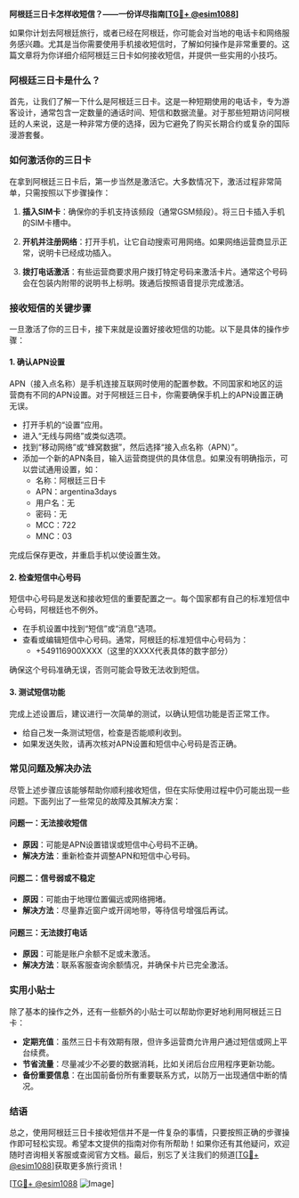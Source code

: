 **阿根廷三日卡怎样收短信？——一份详尽指南[[TG💪+ @esim1088](https://t.me/s/esim1088)]**

如果你计划去阿根廷旅行，或者已经在阿根廷，你可能会对当地的电话卡和网络服务感兴趣。尤其是当你需要使用手机接收短信时，了解如何操作是非常重要的。这篇文章将为你详细介绍阿根廷三日卡如何接收短信，并提供一些实用的小技巧。

### 阿根廷三日卡是什么？

首先，让我们了解一下什么是阿根廷三日卡。这是一种短期使用的电话卡，专为游客设计，通常包含一定数量的通话时间、短信和数据流量。对于那些短期访问阿根廷的人来说，这是一种非常方便的选择，因为它避免了购买长期合约或复杂的国际漫游套餐。

### 如何激活你的三日卡

在拿到阿根廷三日卡后，第一步当然是激活它。大多数情况下，激活过程非常简单，只需按照以下步骤操作：

1. **插入SIM卡**：确保你的手机支持该频段（通常GSM频段）。将三日卡插入手机的SIM卡槽中。
   
2. **开机并注册网络**：打开手机，让它自动搜索可用网络。如果网络运营商显示正常，说明卡已经成功插入。

3. **拨打电话激活**：有些运营商要求用户拨打特定号码来激活卡片。通常这个号码会在包装内附带的说明书上标明。拨通后按照语音提示完成激活。

### 接收短信的关键步骤

一旦激活了你的三日卡，接下来就是设置好接收短信的功能。以下是具体的操作步骤：

#### 1. 确认APN设置
APN（接入点名称）是手机连接互联网时使用的配置参数。不同国家和地区的运营商有不同的APN设置。对于阿根廷三日卡，你需要确保手机上的APN设置正确无误。

- 打开手机的“设置”应用。
- 进入“无线与网络”或类似选项。
- 找到“移动网络”或“蜂窝数据”，然后选择“接入点名称（APN）”。
- 添加一个新的APN条目，输入运营商提供的具体信息。如果没有明确指示，可以尝试通用设置，如：
  - 名称：阿根廷三日卡
  - APN：argentina3days
  - 用户名：无
  - 密码：无
  - MCC：722
  - MNC：03

完成后保存更改，并重启手机以使设置生效。

#### 2. 检查短信中心号码
短信中心号码是发送和接收短信的重要配置之一。每个国家都有自己的标准短信中心号码，阿根廷也不例外。

- 在手机设置中找到“短信”或“消息”选项。
- 查看或编辑短信中心号码。通常，阿根廷的标准短信中心号码为：
  - +549116900XXXX（这里的XXXX代表具体的数字部分）

确保这个号码准确无误，否则可能会导致无法收到短信。

#### 3. 测试短信功能
完成上述设置后，建议进行一次简单的测试，以确认短信功能是否正常工作。

- 给自己发一条测试短信，检查是否能顺利收到。
- 如果发送失败，请再次核对APN设置和短信中心号码是否正确。

### 常见问题及解决办法

尽管上述步骤应该能够帮助你顺利接收短信，但在实际使用过程中仍可能出现一些问题。下面列出了一些常见的故障及其解决方案：

#### 问题一：无法接收短信
- **原因**：可能是APN设置错误或短信中心号码不正确。
- **解决方法**：重新检查并调整APN和短信中心号码。

#### 问题二：信号弱或不稳定
- **原因**：可能由于地理位置偏远或网络拥堵。
- **解决方法**：尽量靠近窗户或开阔地带，等待信号增强后再试。

#### 问题三：无法拨打电话
- **原因**：可能是账户余额不足或未激活。
- **解决方法**：联系客服查询余额情况，并确保卡片已完全激活。

### 实用小贴士

除了基本的操作之外，还有一些额外的小贴士可以帮助你更好地利用阿根廷三日卡：

- **定期充值**：虽然三日卡有效期有限，但许多运营商允许用户通过短信或网上平台续费。
- **节省流量**：尽量减少不必要的数据消耗，比如关闭后台应用程序更新功能。
- **备份重要信息**：在出国前备份所有重要联系方式，以防万一出现通信中断的情况。

### 结语

总之，使用阿根廷三日卡接收短信并不是一件复杂的事情，只要按照正确的步骤操作即可轻松实现。希望本文提供的指南对你有所帮助！如果你还有其他疑问，欢迎随时咨询相关客服或查阅官方文档。最后，别忘了关注我们的频道[[TG💪+ @esim1088](https://t.me/s/esim1088)]获取更多旅行资讯！

[[TG💪+ @esim1088](https://t.me/s/esim1088) ![Image](https://i.postimg.cc/4NQfJmqS/Snipaste-2025-05-13-00-14-12.png)]